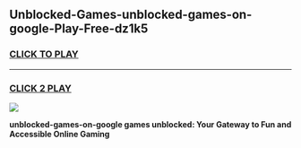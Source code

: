 
## Unblocked-Games-unblocked-games-on-google-Play-Free-dz1k5
<h3>
<a href="https://premium76.site?title=unblocked-games-on-google&ref=18A1">CLICK TO PLAY</a></h3>
<hr>

<h3>
<a href="https://premium76.site?title=unblocked-games-on-google&ref=18A1">CLICK 2 PLAY</a>
  
</h3>

<a href="https://premium76.site?title=unblocked-games-on-google&ref=18A1"><img src="https://clearcache.store/games.png"></a>


**unblocked-games-on-google games unblocked: Your Gateway to Fun and Accessible Online Gaming**
